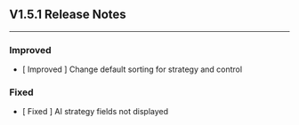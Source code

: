 ## V1.5.1 Release Notes

---

### Improved

- [ Improved ] Change default sorting for strategy and control

### Fixed

- [ Fixed ] AI strategy fields not displayed

